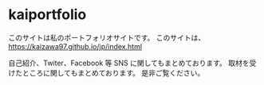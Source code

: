 # kaiportfolio

このサイトは私のポートフォリオサイトです。
このサイトは、https://kaizawa97.github.io/jp/index.html

自己紹介、Twiter、Facebook 等 SNS に関してもまとめております。
取材を受けたところに関してもまとめております。
是非ご覧ください。
